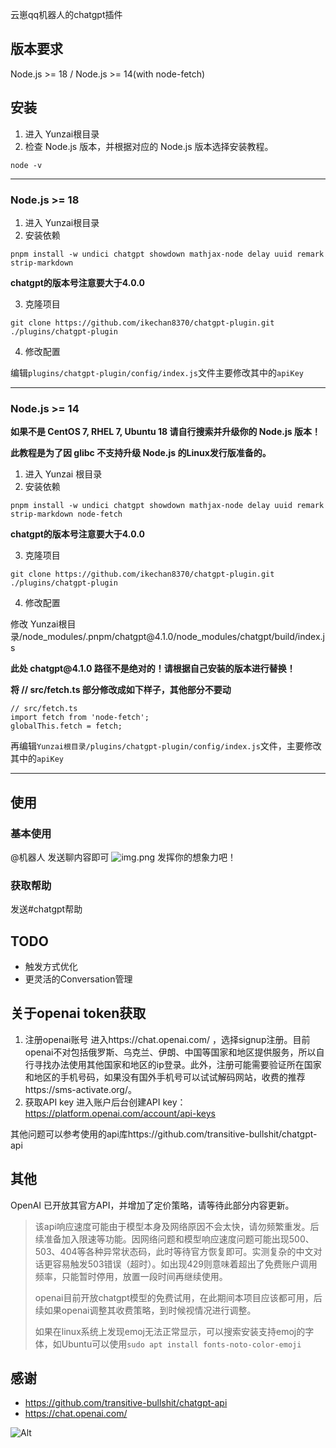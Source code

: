 云崽qq机器人的chatgpt插件
## 版本要求
Node.js >= 18 / Node.js >= 14(with node-fetch)


## 安装
1. 进入 Yunzai根目录
2. 检查 Node.js 版本，并根据对应的 Node.js 版本选择安装教程。
```
node -v
```
---

### Node.js >= 18
1. 进入 Yunzai根目录
2. 安装依赖
```
pnpm install -w undici chatgpt showdown mathjax-node delay uuid remark strip-markdown
```
**chatgpt的版本号注意要大于4.0.0**

3. 克隆项目
```
git clone https://github.com/ikechan8370/chatgpt-plugin.git ./plugins/chatgpt-plugin
```
4. 修改配置

编辑`plugins/chatgpt-plugin/config/index.js`文件主要修改其中的`apiKey`

---

### Node.js >= 14
**如果不是 CentOS 7, RHEL 7, Ubuntu 18 请自行搜索并升级你的 Node.js 版本！**

**此教程是为了因 glibc 不支持升级 Node.js 的Linux发行版准备的。**
1. 进入 Yunzai 根目录
2. 安装依赖
```
pnpm install -w undici chatgpt showdown mathjax-node delay uuid remark strip-markdown node-fetch
```
**chatgpt的版本号注意要大于4.0.0**

3. 克隆项目
```
git clone https://github.com/ikechan8370/chatgpt-plugin.git ./plugins/chatgpt-plugin
```
4. 修改配置

修改 Yunzai根目录/node_modules/.pnpm/chatgpt\@4.1.0/node_modules/chatgpt/build/index.js 

**此处 chatgpt\@4.1.0 路径不是绝对的！请根据自己安装的版本进行替换！**

**将 // src/fetch.ts 部分修改成如下样子，其他部分不要动**
```
// src/fetch.ts
import fetch from 'node-fetch';
globalThis.fetch = fetch;
```

再编辑`Yunzai根目录/plugins/chatgpt-plugin/config/index.js`文件，主要修改其中的`apiKey`

---


## 使用

### 基本使用
@机器人 发送聊内容即可
![img.png](resources/img/example1.png)
发挥你的想象力吧！

### 获取帮助
发送#chatgpt帮助

## TODO
* 触发方式优化
* 更灵活的Conversation管理

## 关于openai token获取
1. 注册openai账号
进入https://chat.openai.com/ ，选择signup注册。目前openai不对包括俄罗斯、乌克兰、伊朗、中国等国家和地区提供服务，所以自行寻找办法使用其他国家和地区的ip登录。此外，注册可能需要验证所在国家和地区的手机号码，如果没有国外手机号可以试试解码网站，收费的推荐https://sms-activate.org/。
2. 获取API key
进入账户后台创建API key：https://platform.openai.com/account/api-keys

其他问题可以参考使用的api库https://github.com/transitive-bullshit/chatgpt-api


## 其他

OpenAI 已开放其官方API，并增加了定价策略，请等待此部分内容更新。

> 该api响应速度可能由于模型本身及网络原因不会太快，请勿频繁重发。后续准备加入限速等功能。因网络问题和模型响应速度问题可能出现500、503、404等各种异常状态码，此时等待官方恢复即可。实测复杂的中文对话更容易触发503错误（超时）。如出现429则意味着超出了免费账户调用频率，只能暂时停用，放置一段时间再继续使用。
>
> openai目前开放chatgpt模型的免费试用，在此期间本项目应该都可用，后续如果openai调整其收费策略，到时候视情况进行调整。
>
> 如果在linux系统上发现emoj无法正常显示，可以搜索安装支持emoj的字体，如Ubuntu可以使用`sudo apt install fonts-noto-color-emoji`

## 感谢
* https://github.com/transitive-bullshit/chatgpt-api
* https://chat.openai.com/

![Alt](https://repobeats.axiom.co/api/embed/076d597ede41432208435f233d18cb20052fb90a.svg "Repobeats analytics image")
